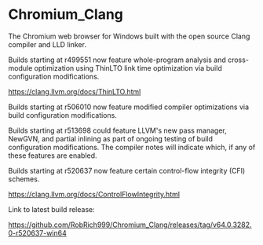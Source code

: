 # Chromium_Clang

The Chromium web browser for Windows built with the open source Clang compiler and LLD linker.

Builds starting at r499551 now feature whole-program analysis and cross-module optimization using ThinLTO link time optimization via build configuration modifications.

https://clang.llvm.org/docs/ThinLTO.html

Builds starting at r506010 now feature modified compiler optimizations via build configuration modifications.

Builds starting at r513698 could feature LLVM's new pass manager, NewGVN, and partial inlining as part of ongoing testing of build configuration modifications. The compiler notes will indicate which, if any of these features are enabled.

Builds starting at r520637 now feature certain control-flow integrity (CFI) schemes.

https://clang.llvm.org/docs/ControlFlowIntegrity.html

Link to latest build release:

https://github.com/RobRich999/Chromium_Clang/releases/tag/v64.0.3282.0-r520637-win64
